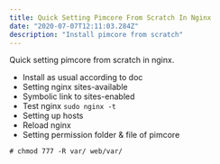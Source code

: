 ```yaml
---
title: Quick Setting Pimcore From Scratch In Nginx
date: "2020-07-07T12:11:03.284Z"
description: "Install pimcore from scratch"
---
```

Quick setting pimcore from scratch in nginx.

- Install as usual according to doc
- Setting nginx sites-available
- Symbolic link to sites-enabled
- Test nginx `sudo nginx -t`
- Setting up hosts
- Reload nginx
- Setting permission folder & file of pimcore

```
# chmod 777 -R var/ web/var/
```

